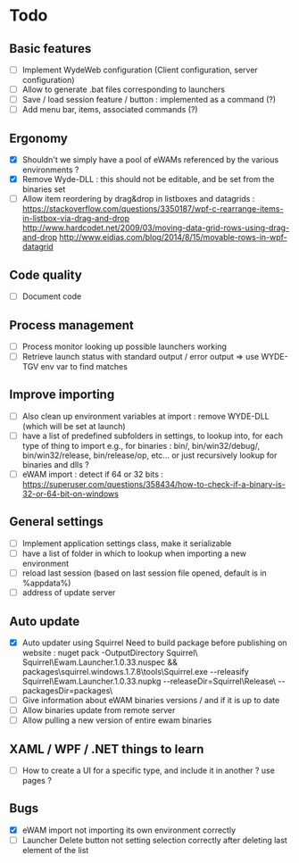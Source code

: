 # Todo

## Basic features
- [ ] Implement WydeWeb configuration (Client configuration, server configuration)
- [ ] Allow to generate .bat files corresponding to launchers
- [ ] Save / load session feature / button : implemented as a command (?)
- [ ] Add menu bar, items, associated commands (?)
	
## Ergonomy
- [x] Shouldn't we simply have a pool of eWAMs referenced by the various environments ?
- [x] Remove Wyde-DLL : this should not be editable, and be set from the binaries set
- [ ] Allow item reordering by drag&drop in listboxes and datagrids : 
   https://stackoverflow.com/questions/3350187/wpf-c-rearrange-items-in-listbox-via-drag-and-drop
   http://www.hardcodet.net/2009/03/moving-data-grid-rows-using-drag-and-drop
   http://www.eidias.com/blog/2014/8/15/movable-rows-in-wpf-datagrid
	
## Code quality	
- [ ] Document code

## Process management
- [ ] Process monitor looking up possible launchers working
- [ ] Retrieve launch status with standard output / error output
	=> use WYDE-TGV env var to find matches
	
## Improve importing
- [ ] Also clean up environment variables at import : remove WYDE-DLL (which will be set at launch)
- [ ] have a list of predefined subfolders in settings, to lookup into, for each type of thing to import
	e.g., for binaries : bin/, bin/win32/debug/, bin/win32/release, bin/release/op, etc... or just recursively lookup for binaries and dlls ?
- [ ] eWAM import : detect if 64 or 32 bits : https://superuser.com/questions/358434/how-to-check-if-a-binary-is-32-or-64-bit-on-windows
	
## General settings
- [ ] Implement application settings class, make it serializable
- [ ] have a list of folder in which to lookup when importing a new environment
- [ ] reload last session (based on last session file opened, default is in %appdata%)
- [ ] address of update server
		
## Auto update
- [x] Auto updater using Squirrel
   Need to build package before publishing on website :
      nuget pack -OutputDirectory Squirrel\ Squirrel\Ewam.Launcher.1.0.33.nuspec && packages\squirrel.windows.1.7.8\tools\Squirrel.exe --releasify Squirrel\Ewam.Launcher.1.0.33.nupkg --releaseDir=Squirrel\Release\ --packagesDir=packages\
- [ ] Give information about eWAM binaries versions / and if it is up to date
- [ ] Allow binaries update from remote server
- [ ] Allow pulling a new version of entire ewam binaries

## XAML / WPF / .NET things to learn
- [ ] How to create a UI for a specific type, and include it in another ? use pages ?

## Bugs
- [x] eWAM import not importing its own environment correctly
- [ ] Launcher Delete button not setting selection correctly after deleting last element of the list
